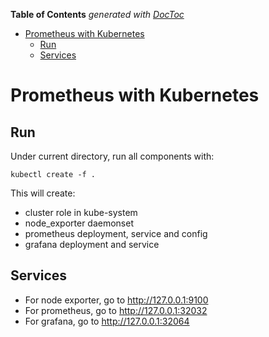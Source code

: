 <!-- START doctoc generated TOC please keep comment here to allow auto update -->
<!-- DON'T EDIT THIS SECTION, INSTEAD RE-RUN doctoc TO UPDATE -->
**Table of Contents**  *generated with [DocToc](https://github.com/thlorenz/doctoc)*

- [Prometheus with Kubernetes](#prometheus-with-kubernetes)
  - [Run](#run)
  - [Services](#services)

<!-- END doctoc generated TOC please keep comment here to allow auto update -->

# Prometheus with Kubernetes

## Run

Under current directory, run all components with:

```
kubectl create -f .
```

This will create:
- cluster role in kube-system
- node_exporter daemonset
- prometheus deployment, service and config
- grafana deployment and service

## Services

- For node exporter, go to http://127.0.0.1:9100
- For prometheus, go to http://127.0.0.1:32032
- For grafana, go to http://127.0.0.1:32064
